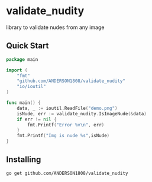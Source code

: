 # validate_nudity
library to validate nudes from any image


## Quick Start

```go
package main

import (
	"fmt"
	"github.com/ANDERSON1808/validate_nudity"
	"io/ioutil"
)

func main() {
	data, _ := ioutil.ReadFile("demo.png")
	isNude, err := validate_nudity.IsImageNude(&data)
	if err != nil {
		fmt.Printf("Error %v\n", err)
	}
	fmt.Printf("Img is nude %s",isNude)
}
```

## Installing

```
go get github.com/ANDERSON1808/validate_nudity
```
